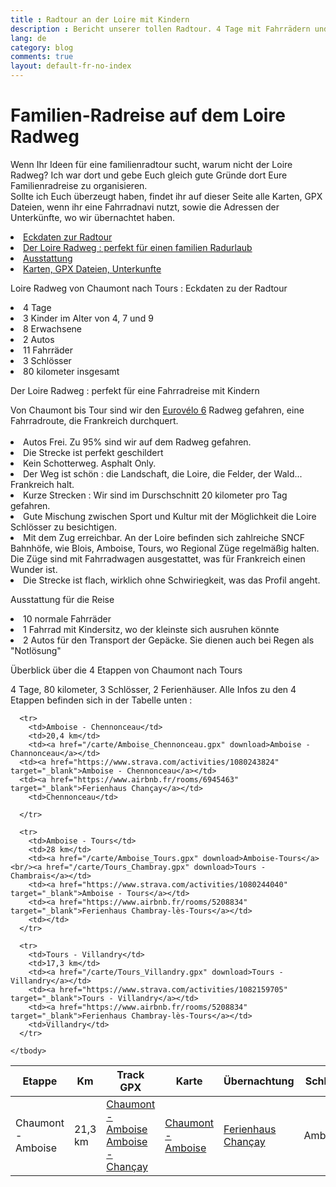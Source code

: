 ```yaml
---
title : Radtour an der Loire mit Kindern
description : Bericht unserer tollen Radtour. 4 Tage mit Fahrrädern und Kindern zwischen Blois und Tours durch die Châteaux de la Loire. 
lang: de
category: blog
comments: true
layout: default-fr-no-index
---
```


  <div class="container blog" >
     <div class="row" id="loire">
         <div class="col-xs-12">
          <h1>Familien-Radreise auf dem Loire Radweg</h1>
        </div>
      </div>

<p>Wenn Ihr Ideen für eine familienradtour sucht, warum nicht der Loire Radweg? Ich war dort und gebe Euch gleich gute Gründe dort Eure Familienradreise zu organisieren.<br/>
Sollte ich Euch überzeugt haben, findet ihr auf dieser Seite alle Karten, GPX Dateien, wenn ihr eine Fahrradnavi nutzt, sowie die Adressen der Unterkünfte, wo wir übernachtet haben.<br/>
</p>

<li id="plan"><a href="#a">Eckdaten zur Radtour</a></li>
<li id="plan"><a href="#b">Der Loire Radweg : perfekt für einen familien Radurlaub</a></li>
<li id="plan"><a href="#c">Ausstattung</a></li>
<li id="plan"><a href="#d">Karten, GPX Dateien, Unterkunfte</a></li>

<p id="a">Loire Radweg von Chaumont nach Tours : Eckdaten zu der Radtour</p>

<li id="plan">4 Tage</li>
<li id="plan">3 Kinder im Alter von 4, 7 und 9</li>
<li id="plan">8 Erwachsene</li>
<li id="plan">2 Autos</li>
<li id="plan">11 Fahrräder</li>
<li id="plan">3 Schlösser</li>
<li id="plan">80 kilometer insgesamt</li>

<p id="b">Der Loire Radweg : perfekt für eine Fahrradreise mit Kindern</p>
Von Chaumont bis Tour sind wir den <a href="https://de.eurovelo6-france.com/" target="_blank">Eurovélo 6</a> Radweg gefahren, eine Fahrradroute, die Frankreich durchquert.
<br/>
<br/>


<li id="plan">Autos Frei. Zu 95% sind wir auf dem Radweg gefahren.</li>
<li id="plan">Die Strecke ist perfekt geschildert</li>
<li id="plan">Kein Schotterweg. Asphalt Only.</li>
<li id="plan">Der Weg ist schön : die Landschaft, die Loire, die Felder, der Wald... Frankreich halt.</li>
<li id="plan">Kurze Strecken : Wir sind im Durschschnitt 20 kilometer pro Tag gefahren.</li>
<li id="plan">Gute Mischung zwischen Sport und Kultur mit der Möglichkeit die Loire Schlösser zu besichtigen.</li>
<li id="plan">Mit dem Zug erreichbar. An der Loire befinden sich zahlreiche SNCF Bahnhöfe, wie Blois, Amboise, Tours, wo Regional Züge regelmäßig halten. Die Züge sind mit Fahrradwagen ausgestattet, was für Frankreich einen Wunder ist.</li>
<li id="plan">Die Strecke ist flach, wirklich ohne Schwiriegkeit, was das Profil angeht.</li>


<p id="c">Ausstattung für die Reise</p>
<li id="plan">10 normale Fahrräder</li>
<li id="plan">1 Fahrrad mit Kindersitz, wo der kleinste sich ausruhen könnte</li>
<li id="plan">2 Autos für den Transport der Gepäcke. Sie dienen auch bei Regen als "Notlösung"</li>


<p id="d">Überblick über die 4 Etappen von Chaumont nach Tours</p>

<p>4 Tage, 80 kilometer, 3 Schlösser, 2 Ferienhäuser. Alle Infos zu den 4 Etappen befinden sich in der Tabelle unten : </p>


<table class="table" align="center">
  <thead>
      <tr>
        <th>Etappe</th>
        <th>Km</th>
        <th>Track GPX</th>
        <th>Karte</th>
        <th>Übernachtung</th>
        <th>Schloss</th>
        </tr>
      </thead>


<tbody>
      <tr>
        <td>Chaumont - Amboise</td>
        <td>21,3 km</td>
       <td><a href="/carte/Chaumont_Amboise.gpx" download>Chaumont - Amboise</a><br/><a href="/carte/Amboise_Chancay.gpx" download>Amboise - Chançay</a></td>
       <td><a href="https://www.strava.com/activities/1077241311" target="_blank">Chaumont - Amboise</a></td>
       <td><a href="https://www.airbnb.fr/rooms/6945463" target="_blank">Ferienhaus Chançay</a></td>
       <td>Amboise</td>
      </tr>


      <tr>
        <td>Amboise - Chennonceau</td>
        <td>20,4 km</td>
        <td><a href="/carte/Amboise_Chennonceau.gpx" download>Amboise - Channonceau</a></td>
      <td><a href="https://www.strava.com/activities/1080243824" target="_blank">Amboise - Chennonceau</a></td>
      <td><a href="https://www.airbnb.fr/rooms/6945463" target="_blank">Ferienhaus Chançay</a></td>
        <td>Chennonceau</td>

      </tr>

      <tr>
        <td>Amboise - Tours</td>
        <td>28 km</td>
        <td><a href="/carte/Amboise_Tours.gpx" download>Amboise-Tours</a><br/><a href="/carte/Tours_Chambray.gpx" download>Tours - Chambrais</a></td>
        <td><a href="https://www.strava.com/activities/1080244040" target="_blank">Amboise - Tours</a></td>
        <td><a href="https://www.airbnb.fr/rooms/5208834" target="_blank">Ferienhaus Chambray-lès-Tours</a></td>
        <td></td>
      </tr>

      <tr>
        <td>Tours - Villandry</td>
        <td>17,3 km</td>
        <td><a href="/carte/Tours_Villandry.gpx" download>Tours - Villandry</a></td>
        <td><a href="https://www.strava.com/activities/1082159705" target="_blank">Tours - Villandry</a></td>
        <td><a href="https://www.airbnb.fr/rooms/5208834" target="_blank">Ferienhaus Chambray-lès-Tours</a></td>
        <td>Villandry</td>
      </tr>

    </tbody>
  </table>



</div>
